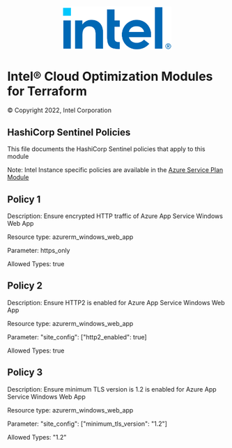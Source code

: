 <p align="center">
  <img src="https://github.com/intel/terraform-intel-azure-app-service-windows/blob/main/images/logo-classicblue-800px.png?raw=true" alt="Intel Logo" width="250"/>
</p>

# Intel® Cloud Optimization Modules for Terraform  

© Copyright 2022, Intel Corporation

## HashiCorp Sentinel Policies

This file documents the HashiCorp Sentinel policies that apply to this module

Note: Intel Instance specific policies are available in the [Azure Service Plan Module](https://registry.terraform.io/modules/intel/azure-app-service-plan/intel/latest)

## Policy 1

Description: Ensure encrypted HTTP traffic of Azure App Service Windows Web App

Resource type: azurerm_windows_web_app

Parameter: https_only

Allowed Types: true


## Policy 2

Description: Ensure HTTP2 is enabled for Azure App Service Windows Web App

Resource type: azurerm_windows_web_app

Parameter: "site_config": ["http2_enabled": true]

Allowed Types: true

## Policy 3

Description: Ensure minimum TLS version is 1.2 is enabled for Azure App Service Windows Web App

Resource type: azurerm_windows_web_app

Parameter: "site_config": ["minimum_tls_version": "1.2"]

Allowed Types: "1.2"
